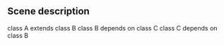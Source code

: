 ## Scene description

class A extends class B
class B depends on class C
class C depends on class B
